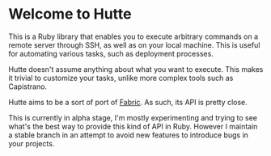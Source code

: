 # Welcome to Hutte

This is a Ruby library that enables you to execute arbitrary commands
on a remote server through SSH, as well as on your local machine.
This is useful for automating various tasks, such as deployment
processes.

Hutte doesn't assume anything about what you want to execute.  This
makes it trivial to customize your tasks, unlike more complex tools
such as Capistrano.

Hutte aims to be a sort of port of [Fabric](http://www.fabfile.org/).
As such, its API is pretty close.

This is currently in alpha stage, I'm mostly experimenting and trying
to see what's the best way to provide this kind of API in Ruby.
However I maintain a stable branch in an attempt to avoid new features
to introduce bugs in your projects.
